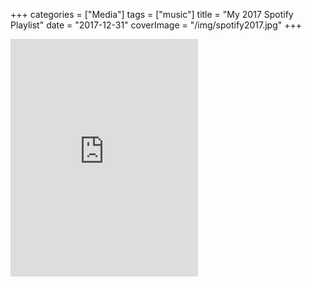 +++
categories = ["Media"]
tags = ["music"]
title = "My 2017 Spotify Playlist"
date = "2017-12-31"
coverImage = "/img/spotify2017.jpg"
+++
<iframe src="https://open.spotify.com/embed/playlist/37i9dQZF1E9Ez7TIEfgm0g" width="300" height="380" frameborder="0" allowtransparency="true" allow="encrypted-media"></iframe>
